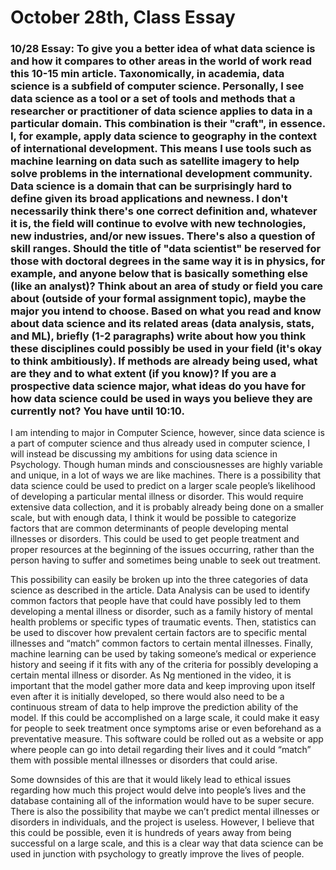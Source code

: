 # October 28th, Class Essay

### 10/28 Essay: To give you a better idea of what data science is and how it compares to other areas in the world of work read this 10-15 min article. Taxonomically, in academia, data science is a subfield of computer science. Personally, I see data science as a tool or a set of tools and methods that a researcher or practitioner of data science applies to data in a particular domain.  This combination is their "craft", in essence. I, for example, apply data science to geography in the context of international development. This means I use tools such as machine learning on data such as satellite imagery to help solve problems in the international development community. Data science is a domain that can be surprisingly hard to define given its broad applications and newness. I don't necessarily think there's one correct definition and, whatever it is, the field will continue to evolve with new technologies, new industries, and/or new issues. There's also a question of skill ranges. Should the title of "data scientist" be reserved for those with doctoral degrees in the same way it is in physics, for example, and anyone below that is basically something else (like an analyst)? Think about an area of study or field you care about (outside of your formal assignment topic), maybe the major you intend to choose. Based on what you read and know about data science and its related areas (data analysis, stats, and ML), briefly (1-2 paragraphs) write about how you think these disciplines could possibly be used in your field (it's okay to think ambitiously). If methods are already being used, what are they and to what extent (if you know)? If you are a prospective data science major, what ideas do you have for how data science could be used in ways you believe they are currently not? You have until 10:10.

I am intending to major in Computer Science, however, since data science is a part of computer science and thus already used in computer science, I will instead be discussing my ambitions for using data science in Psychology. Though human minds and consciousnesses are highly variable and unique, in a lot of ways we are like machines. There is a possibility that data science could be used to predict on a larger scale people’s likelihood of developing a particular mental illness or disorder. This would require extensive data collection, and it is probably already being done on a smaller scale, but with enough data, I think it would be possible to categorize factors that are common determinants of people developing mental illnesses or disorders. This could be used to get people treatment and proper resources at the beginning of the issues occurring, rather than the person having to suffer and sometimes being unable to seek out treatment.

This possibility can easily be broken up into the three categories of data science as described in the article. Data Analysis can be used to identify common factors that people have that could have possibly led to them developing a mental illness or disorder, such as a family history of mental health problems or specific types of traumatic events. Then, statistics can be used to discover how prevalent certain factors are to specific mental illnesses and “match” common factors to certain mental illnesses. Finally, machine learning can be used by taking someone’s medical or experience history and seeing if it fits with any of the criteria for possibly developing a certain mental illness or disorder. As Ng mentioned in the video, it is important that the model gather more data and keep improving upon itself even after it is initially developed, so there would also need to be a continuous stream of data to help improve the prediction ability of the model. If this could be accomplished on a large scale, it could make it easy for people to seek treatment once symptoms arise or even beforehand as a preventative measure. This software could be rolled out as a website or app where people can go into detail regarding their lives and it could “match” them with possible mental illnesses or disorders that could arise.

Some downsides of this are that it would likely lead to ethical issues regarding how much this project would delve into people’s lives and the database containing all of the information would have to be super secure. There is also the possibility that maybe we can’t predict mental illnesses or disorders in individuals, and the project is useless. However, I believe that this could be possible, even it is hundreds of years away from being successful on a large scale, and this is a clear way that data science can be used in junction with psychology to greatly improve the lives of people. 
